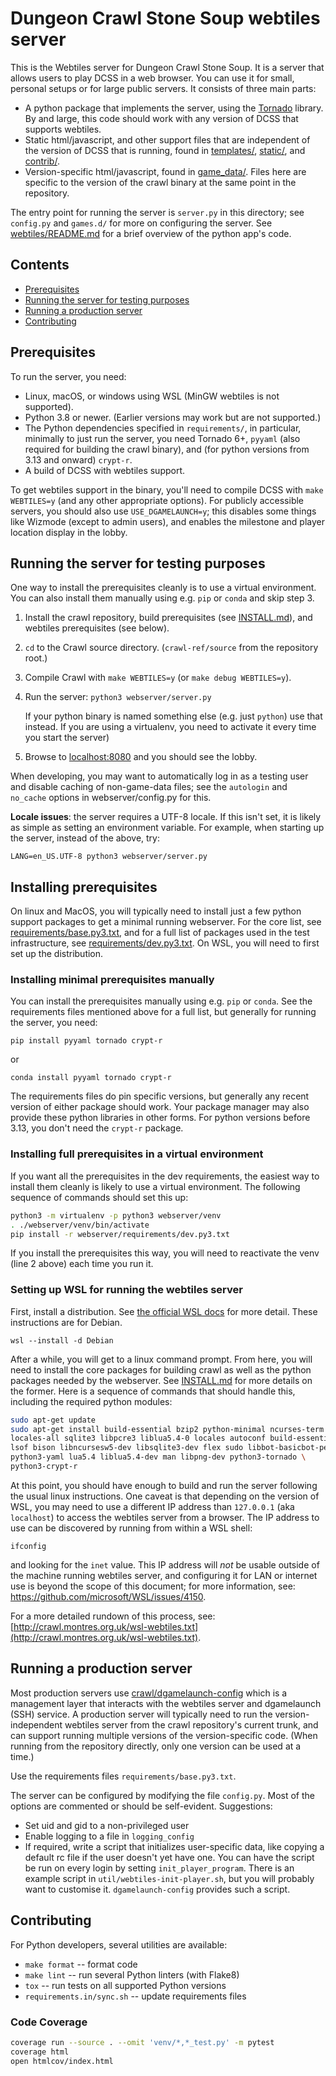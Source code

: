 # Dungeon Crawl Stone Soup webtiles server

This is the Webtiles server for Dungeon Crawl Stone Soup. It is a server that
allows users to play DCSS in a web browser. You can use it for small, personal
setups or for large public servers. It consists of three main parts:

* A python package that implements the server, using the
  [Tornado](https://www.tornadoweb.org/en/stable/) library. By and large, this
  code should work with any version of DCSS that supports webtiles.
* Static html/javascript, and other support files that are independent
  of the version of DCSS that is running, found in [templates/](templates/),
  [static/](static/), and [contrib/](contrib/).
* Version-specific html/javascript, found in [game_data/](game_data/). Files
  here are specific to the version of the crawl binary at the same point in
  the repository.

The entry point for running the server is `server.py` in this directory; see
`config.py` and `games.d/` for more on configuring the server. See
[webtiles/README.md](webtiles/README.md) for a brief overview of the python
app's code.

## Contents

* [Prerequisites](#prerequisites)
* [Running the server for testing purposes](#running-the-server-for-testing-purposes)
* [Running a production server](#running-a-production-server)
* [Contributing](#contributing)

## Prerequisites

To run the server, you need:

* Linux, macOS, or windows using WSL (MinGW webtiles is not supported).
* Python 3.8 or newer. (Earlier versions may work but are not supported.)
* The Python dependencies specified in `requirements/`, in particular,
  minimally to just run the server, you need Tornado 6+, `pyyaml` (also
  required for building the crawl binary), and (for python versions from 3.13
  and onward) `crypt-r`.
* A build of DCSS with webtiles support.

To get webtiles support in the binary, you'll need to compile DCSS with `make
WEBTILES=y` (and any other appropriate options). For publicly accessible
servers, you should also use `USE_DGAMELAUNCH=y`; this disables some things
like Wizmode (except to admin users), and enables the milestone and player
location display in the lobby.

## Running the server for testing purposes

One way to install the prerequisites cleanly is to use a virtual environment.
You can also install them manually using e.g. `pip` or `conda` and skip step 3.

1. Install the crawl repository, build prerequisites (see [INSTALL.md](../../INSTALL.md)),
   and webtiles prerequisites (see below).
2. `cd` to the Crawl source directory. (`crawl-ref/source` from the repository
   root.)
3. Compile Crawl with `make WEBTILES=y` (or `make debug WEBTILES=y`).
4. Run the server: `python3 webserver/server.py`

    If your python binary is named something else (e.g. just `python`) use that
    instead. If you are using a virtualenv, you need to activate it every time
    you start the server)

5. Browse to [localhost:8080](http://localhost:8080/) and you should see the
   lobby.

When developing, you may want to automatically log in as a testing user and
disable caching of non-game-data files; see the `autologin` and `no_cache`
options in webserver/config.py for this.

**Locale issues**: the server requires a UTF-8 locale. If this isn't set, it
is likely as simple as setting an environment variable. For example, when
starting up the server, instead of the above, try:

    LANG=en_US.UTF-8 python3 webserver/server.py

## Installing prerequisites

On linux and MacOS, you will typically need to install just a few python support
packages to get a minimal running webserver. For the core list, see
[requirements/base.py3.txt](requirements/base.py3.txt), and for a full list of packages used in the test
infrastructure, see [requirements/dev.py3.txt](requirements/dev.py3.txt). On
WSL, you will need to first set up the distribution.

### Installing minimal prerequisites manually

You can install the prerequisites manually using e.g. `pip` or `conda`. See the
requirements files mentioned above for a full list, but generally for running
the server, you need:

    pip install pyyaml tornado crypt-r

or

    conda install pyyaml tornado crypt-r

The requirements files do pin specific versions, but generally any recent
version of either package should work. Your package manager may also provide
these python libraries in other forms. For python versions before 3.13, you
don't need the `crypt-r` package.

### Installing full prerequisites in a virtual environment

If you want all the prerequisites in the dev requirements, the easiest way to
install them cleanly is likely to use a virtual environment. The following
sequence of commands should set this up:

```sh
python3 -m virtualenv -p python3 webserver/venv
. ./webserver/venv/bin/activate
pip install -r webserver/requirements/dev.py3.txt
```

If you install the prerequisites this way, you will need to reactivate the
venv (line 2 above) each time you run it.

### Setting up WSL for running the webtiles server

First, install a distribution. See [the official WSL
docs](https://docs.microsoft.com/en-us/windows/wsl/install) for more detail.
These instructions are for Debian.

    wsl --install -d Debian

After a while, you will get to a linux command prompt. From here, you will need
to install the core packages for building crawl as well as the python packages
needed by the webserver. See [INSTALL.md](../../INSTALL.md) for more details on
the former. Here is a sequence of commands that should handle this, including
the required python modules:

```sh
sudo apt-get update
sudo apt-get install build-essential bzip2 python-minimal ncurses-term \
locales-all sqlite3 libpcre3 liblua5.4-0 locales autoconf build-essential \
lsof bison libncursesw5-dev libsqlite3-dev flex sudo libbot-basicbot-perl git \
python3-yaml lua5.4 liblua5.4-dev man libpng-dev python3-tornado \
python3-crypt-r
```

At this point, you should have enough to build and run the server following the
usual linux instructions. One caveat is that depending on the version of WSL,
you may need to use a different IP address than `127.0.0.1` (aka `localhost`)
to access the webtiles server from a browser. The IP address to use can be
discovered by running from within a WSL shell:

    ifconfig

and looking for the `inet` value. This IP address will *not* be usable outside
of the machine running webtiles server, and configuring it for LAN or internet
use is beyond the scope of this document; for more information, see:
https://github.com/microsoft/WSL/issues/4150.

For a more detailed rundown of this process, see:
[http://crawl.montres.org.uk/wsl-webtiles.txt](http://crawl.montres.org.uk/wsl-webtiles.txt).

## Running a production server

Most production servers use
[crawl/dgamelaunch-config](https://github.com/crawl/dgamelaunch-config)
which is a management layer that interacts with the webtiles server and
dgamelaunch (SSH) service. A production server will typically need to run the
version-independent webtiles server from the crawl repository's current trunk,
and can support running multiple versions of the version-specific code. (When
running from the repository directly, only one version can be used at a time.)

Use the requirements files `requirements/base.py3.txt`.

The server can be configured by modifying the file `config.py`. Most of
the options are commented or should be self-evident. Suggestions:

* Set uid and gid to a non-privileged user
* Enable logging to a file in `logging_config`
* If required, write a script that initializes  user-specific data, like copying
  a default rc file if the user doesn't yet have one. You can have the script be
  run on every login by setting `init_player_program`. There is an example
  script in `util/webtiles-init-player.sh`, but you will probably want to
  customise it. `dgamelaunch-config` provides such a script.

## Contributing

For Python developers, several utilities are available:

* `make format` -- format code
* `make lint` -- run several Python linters (with Flake8)
* `tox` -- run tests on all supported Python versions
* `requirements.in/sync.sh` -- update requirements files

### Code Coverage

```sh
coverage run --source . --omit 'venv/*,*_test.py' -m pytest
coverage html
open htmlcov/index.html
```

